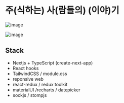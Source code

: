 # 주(식하는) 사(람들의) (이야)기

![image](https://user-images.githubusercontent.com/78658208/145823703-add396ae-3733-4575-abfd-8ff0639c6175.png)

![image](https://user-images.githubusercontent.com/78658208/145824540-f580f174-3b07-49ed-9aa7-0f230f54e645.png)


## Stack
 - Nextjs + TypeScript (create-next-app)
 - React hooks 
 - TailwindCSS / module.css
 - reponsive web
 - react-redux / redux toolkit 
 - materialUI /recharts / datepicker
 - sockjs / stompjs

